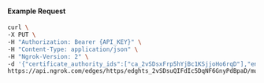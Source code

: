 <!-- Code generated for API Clients. DO NOT EDIT. -->

#### Example Request

```bash
curl \
-X PUT \
-H "Authorization: Bearer {API_KEY}" \
-H "Content-Type: application/json" \
-H "Ngrok-Version: 2" \
-d '{"certificate_authority_ids":["ca_2vSDsxFrp5hYjBc1KSjjoHo6rqD"],"enabled":true}' \
https://api.ngrok.com/edges/https/edghts_2vSDsuQIFdIc5DqNF6GnyPdBpaD/mutual_tls
```
